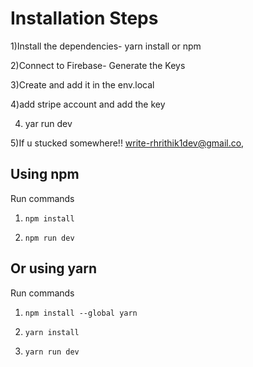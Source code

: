 # Installation Steps
 1)Install the dependencies-  yarn install or npm
 
 2)Connect to Firebase- Generate the Keys
 
 3)Create and add it in the env.local
 
 4)add stripe account and add the key
 
 4) yar run dev

5)If u stucked somewhere!!
 write-rhrithik1dev@gmail.co,
 
 


## Using npm

Run commands

1) ```npm install```


2) ```npm run dev```


## Or using yarn

Run commands 

1) ```npm install --global yarn```

2) ```yarn install```

3) ```yarn run dev```




